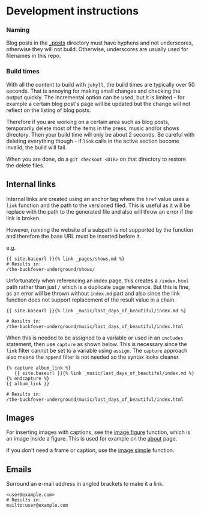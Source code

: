 # Development instructions


### Naming

Blog posts in the [_posts](/_posts) directory must have hyphens and not underscores, otherwise they will not build. Otherwise, underscores are usually used for filenames in this repo.

### Build times

With all the content to build with `jekyll`, the build times are typically over 50 seconds. That is annoying for making small changes and checking the output quickly. The incremental option can be used, but it is limited - for example a certain blog post's page will be updated but the change will not reflect on the listing of blog posts.

Therefore if you are working on a certain area such as blog posts, temporarily delete most of the items in the press, music and/or shows directory. Then your build time will only be about 2 seconds. Be careful with deleting everything though - if `link` calls in the active section become invalid, the build will fail.

When you are done, do a `git checkout <DIR>` on that directory to restore the delete files.

## Internal links

Internal links are created using an anchor tag where the `href` value uses a `link` function and the path to the versioned filed. This is useful as it will be replace with the path to the generated file and also will throw an error if the link is broken.

However, running the website of a subpath is not supported by the function and therefore the base URL must be inserted before it.

e.g.

```
{{ site.baseurl }}{% link _pages/shows.md %}
# Results in:
/the-buckfever-underground/shows/
```

Unfortunately when referencing an index page, this creates a `/index.html` path rather than just `/` which is a duplicate page reference. But this is fine, as an error will be thrown without `index.md` part and also since the link function does not support replacement of the result value in a chain.

```
{{ site.baseurl }}{% link _music/last_days_of_beautiful/index.md %}

# Results in:
/the-buckfever-underground/music/last_days_of_beautiful/index.html
```

When this is needed to be assigned to a variable or used in an `includes` statement, then use `capture` as shown below. This is necessary since the `link` filter cannot be set to a variable using `assign`. The `capture` approach also means the `append` filter is not needed so the syntax looks cleaner.

```
{% capture album_link %}
   {{ site.baseurl }}{% link _music/last_days_of_beautiful/index.md %}
{% endcapture %}
{{ album_link }}

# Results in:
/the-buckfever-underground/music/last_days_of_beautiful/index.html
```


## Images

For inserting images with captions, see the [image figure](/_includes/image.html) function, which is an image inside a figure. This is used for example on the [about](/_pages/about.md) page.

If you don't need a frame or caption, use the [image simple](/_includes/image_simple.html) function.

## Emails

Surround an e-mail address in angled brackets to make it a link.

```
<user@example.com>
# Results in:
mailto:user@example.com
```
